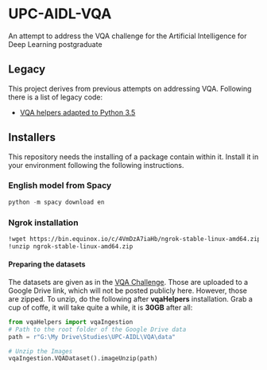 # UPC-AIDL-VQA
An attempt to address the VQA challenge for the Artificial Intelligence for Deep Learning postgraduate

## Legacy
This project derives from previous attempts on addressing VQA. Following there is a list of legacy code:

* [VQA helpers adapted to Python 3.5](https://github.com/vfp1/VQA)

## Installers
This repository needs the installing of a package contain within it. Install it in your environment following
the following instructions.

### English model from Spacy

```python
python -m spacy download en
```

### Ngrok installation
```bash
!wget https://bin.equinox.io/c/4VmDzA7iaHb/ngrok-stable-linux-amd64.zip
!unzip ngrok-stable-linux-amd64.zip
```

#### Preparing the datasets
The datasets are given as in the [VQA Challenge](https://visualqa.org/download.html). Those are uploaded to a Google Drive 
link, which will not be posted publicly here. However, those are zipped. To unzip, do the following after **vqaHelpers** installation. 
Grab a cup of coffe, it will take quite a while, it is **30GB** after all:

``` python
from vqaHelpers import vqaIngestion
# Path to the root folder of the Google Drive data
path = r"G:\My Drive\Studies\UPC-AIDL\VQA\data"

# Unzip the Images
vqaIngestion.VQADataset().imageUnzip(path)
```

